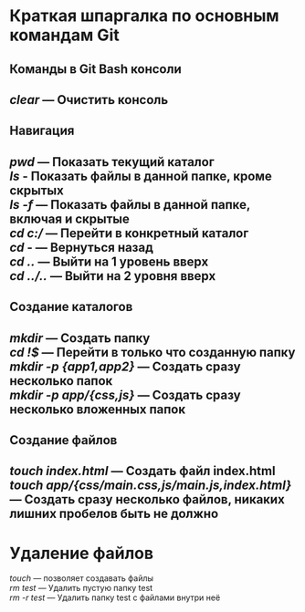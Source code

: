 # Краткая шпаргалка по основным командам Git
## Команды в Git Bash консоли
*clear* — Очистить консоль
---
## Навигация
*pwd* — Показать текущий каталог  
*ls* - Показать файлы в данной папке, кроме скрытых  
*ls -f* — Показать файлы в данной папке, включая и скрытые  
*cd c:/* — Перейти в конкретный каталог  
*cd* - — Вернуться назад  
*cd ..* — Выйти на 1 уровень вверх  
*cd ../..* — Выйти на 2 уровня вверх  
---
## Создание каталогов
*mkdir* — Создать папку  
*cd !$* — Перейти в только что созданную папку  
*mkdir -p {app1,app2}* — Создать сразу несколько папок  
*mkdir -p app/{css,js}* — Создать сразу несколько вложенных папок  
---
## Создание файлов
*touch index.html* — Создать файл index.html  
*touch app/{css/main.css,js/main.js,index.html}* — Создать сразу несколько файлов, никаких лишних пробелов быть не должно
---
# Удаление файлов
*touch* — позволяет создавать файлы  
*rm test* — Удалить пустую папку test  
*rm -r test* — Удалить папку test с файлами внутри неё  
